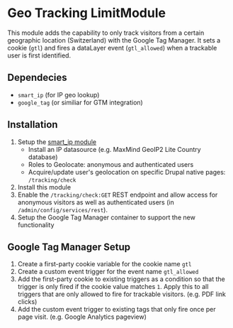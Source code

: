# Geo Tracking LimitModule

This module adds the capability to only track visitors from a certain geographic location (Switzerland) with the Google Tag Manager. It sets a cookie (`gtl`) and fires a dataLayer event (`gtl_allowed`) when a trackable user is first identified.

## Dependecies

* `smart_ip` (for IP geo lookup)
* `google_tag` (or similiar for GTM integration)

## Installation

1. Setup the [smart_ip module](https://www.drupal.org/project/smart_ip)
   * Install an IP datasource (e.g. MaxMind GeoIP2 Lite Country database)
   * Roles to Geolocate: anonymous and authenticated users
   * Acquire/update user's geolocation on specific Drupal native pages: `/tracking/check`
2. Install this module
3. Enable the `/tracking/check:GET` REST endpoint and allow access for anonymous visitors as well as authenticated users (in `/admin/config/services/rest`).
4. Setup the Google Tag Manager container to support the new functionality

## Google Tag Manager Setup

1. Create a first-party cookie variable for the cookie name `gtl`
2. Create a custom event trigger for the event name `gtl_allowed`
3. Add the first-party cookie to existing triggers as a condition so that the trigger is only fired if the cookie value matches `1`. Apply this to all triggers that are only allowed to fire for trackable visitors. (e.g. PDF link clicks)
3. Add the custom event trigger to existing tags that only fire once per page visit. (e.g. Google Analytics pageview)
